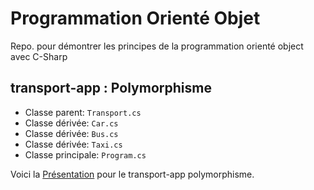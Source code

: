 # Programmation Orienté Objet

Repo. pour démontrer les principes de la programmation orienté object avec C-Sharp

## transport-app : Polymorphisme
 
 - Classe parent: `Transport.cs`
 - Classe dérivée: `Car.cs`
 - Classe dérivée: `Bus.cs`
 - Classe dérivée: `Taxi.cs`
 - Classe principale:  `Program.cs`

 Voici la [Présentation](https://docs.google.com/presentation/d/11ODGzQO3p13Kbr04eucg0Gghpj-CbvNlEWFUSARmCLg/edit?usp=sharing) pour le transport-app polymorphisme.
 
 
